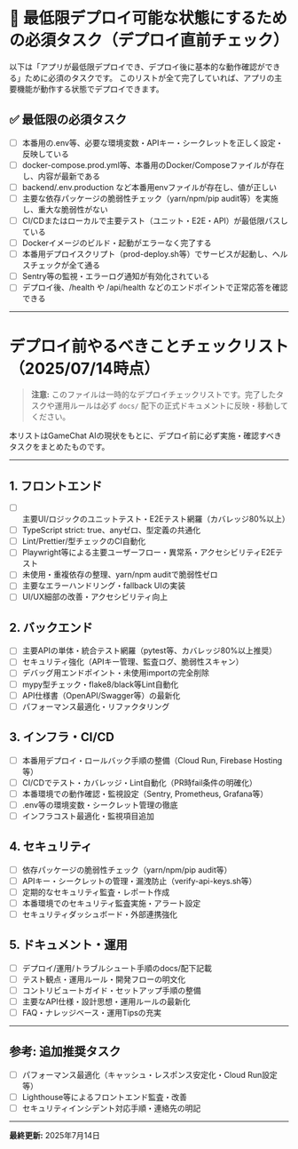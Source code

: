 # 🚨 最低限デプロイ可能な状態にするための必須タスク（デプロイ直前チェック）

以下は「アプリが最低限デプロイでき、デプロイ後に基本的な動作確認ができる」ために必須のタスクです。
このリストが全て完了していれば、アプリの主要機能が動作する状態でデプロイできます。

## ✅ 最低限の必須タスク
- [ ] 本番用の.env等、必要な環境変数・APIキー・シークレットを正しく設定・反映している
- [ ] docker-compose.prod.yml等、本番用のDocker/Composeファイルが存在し、内容が最新である
- [ ] backend/.env.production など本番用envファイルが存在し、値が正しい
- [ ] 主要な依存パッケージの脆弱性チェック（yarn/npm/pip audit等）を実施し、重大な脆弱性がない
- [ ] CI/CDまたはローカルで主要テスト（ユニット・E2E・API）が最低限パスしている
- [ ] Dockerイメージのビルド・起動がエラーなく完了する
- [ ] 本番用デプロイスクリプト（prod-deploy.sh等）でサービスが起動し、ヘルスチェックが全て通る
- [ ] Sentry等の監視・エラーログ通知が有効化されている
- [ ] デプロイ後、/health や /api/health などのエンドポイントで正常応答を確認できる

---


# デプロイ前やるべきことチェックリスト（2025/07/14時点）

> **注意:** このファイルは一時的なデプロイチェックリストです。完了したタスクや運用ルールは必ず `docs/` 配下の正式ドキュメントに反映・移動してください。

本リストはGameChat AIの現状をもとに、デプロイ前に必ず実施・確認すべきタスクをまとめたものです。

---

## 1. フロントエンド
- [ ] 主要UI/ロジックのユニットテスト・E2Eテスト網羅（カバレッジ80%以上）
- [ ] TypeScript strict: true、anyゼロ、型定義の共通化
- [ ] Lint/Prettier/型チェックのCI自動化
- [ ] Playwright等による主要ユーザーフロー・異常系・アクセシビリティE2Eテスト
- [ ] 未使用・重複依存の整理、yarn/npm auditで脆弱性ゼロ
- [ ] 主要なエラーハンドリング・fallback UIの実装
- [ ] UI/UX細部の改善・アクセシビリティ向上

## 2. バックエンド
- [ ] 主要APIの単体・統合テスト網羅（pytest等、カバレッジ80%以上推奨）
- [ ] セキュリティ強化（APIキー管理、監査ログ、脆弱性スキャン）
- [ ] デバッグ用エンドポイント・未使用importの完全削除
- [ ] mypy型チェック・flake8/black等Lint自動化
- [ ] API仕様書（OpenAPI/Swagger等）の最新化
- [ ] パフォーマンス最適化・リファクタリング

## 3. インフラ・CI/CD
- [ ] 本番用デプロイ・ロールバック手順の整備（Cloud Run, Firebase Hosting等）
- [ ] CI/CDでテスト・カバレッジ・Lint自動化（PR時fail条件の明確化）
- [ ] 本番環境での動作確認・監視設定（Sentry, Prometheus, Grafana等）
- [ ] .env等の環境変数・シークレット管理の徹底
- [ ] インフラコスト最適化・監視項目追加

## 4. セキュリティ
- [ ] 依存パッケージの脆弱性チェック（yarn/npm/pip audit等）
- [ ] APIキー・シークレットの管理・漏洩防止（verify-api-keys.sh等）
- [ ] 定期的なセキュリティ監査・レポート作成
- [ ] 本番環境でのセキュリティ監査実施・アラート設定
- [ ] セキュリティダッシュボード・外部連携強化

## 5. ドキュメント・運用
- [ ] デプロイ/運用/トラブルシュート手順のdocs/配下記載
- [ ] テスト観点・運用ルール・開発フローの明文化
- [ ] コントリビュートガイド・セットアップ手順の整備
- [ ] 主要なAPI仕様・設計思想・運用ルールの最新化
- [ ] FAQ・ナレッジベース・運用Tipsの充実

---

## 参考: 追加推奨タスク
- [ ] パフォーマンス最適化（キャッシュ・レスポンス安定化・Cloud Run設定等）
- [ ] Lighthouse等によるフロントエンド監査・改善
- [ ] セキュリティインシデント対応手順・連絡先の明記

---

**最終更新:** 2025年7月14日

